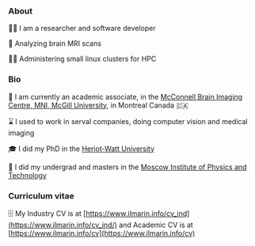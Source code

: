### About

🧑‍🔬 I am a researcher and software developer

🧠 Analyzing brain MRI scans

👨‍💻 Administering small linux clusters for HPC


### Bio

🔬 I am currently an academic associate, in the [McConnell Brain Imaging Centre, MNI, McGill University](https://www.mcgill.ca/bic/), in Montreal Canada 🇨🇦

⌛️ I used to work in serval companies, doing computer vision and medical imaging 

🎓 I did my PhD in the [Heriot-Watt University](https://www.hw.ac.uk/)

🌱 I did my undergrad and masters in the [Moscow Institute of Physics and Technology](https://www.mipt.ru/)


### Curriculum vitae

🗄️ My Industry CV is at [https://www.ilmarin.info/cv_ind](https://www.ilmarin.info/cv_ind/) and Academic CV is at [https://www.ilmarin.info/cv](https://www.ilmarin.info/cv)

